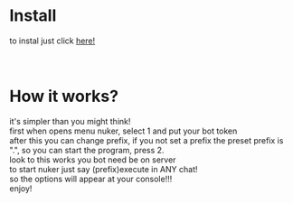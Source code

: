 # Install
to instal just click <a href="https://github.com/zufinho/zufinhonuker/raw/main/zufinhonuker.exe">here!</a><br>
<br>
<br>
# How it works?
it's simpler than you might think!<br>
first when opens menu nuker, select 1 and put your bot token<br>
after this you can change prefix, if you not set a prefix the preset prefix is ".", so you can start the program, press 2.<br>
look to this works you bot need be on server<br>
to start nuker just say (prefix)execute in ANY chat!<br>
so the options will appear at your console!!!<br>
enjoy!<br>